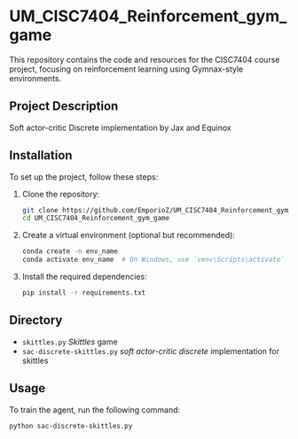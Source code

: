 # UM_CISC7404_Reinforcement_gym_game

This repository contains the code and resources for the CISC7404 course project, focusing on reinforcement learning using Gymnax-style environments.

## Project Description

Soft actor-critic Discrete implementation by Jax and Equinox

## Installation

To set up the project, follow these steps:

1. Clone the repository:
   ```bash
   git clone https://github.com/EmporioZ/UM_CISC7404_Reinforcement_gym_game.git
   cd UM_CISC7404_Reinforcement_gym_game
   ```

2. Create a virtual environment (optional but recommended):
   ```bash
   conda create -n env_name
   conda activate env_name  # On Windows, use `venv\Scripts\activate`
   ```

3. Install the required dependencies:
   ```bash
   pip install -r requirements.txt
   ```
## Directory
- `skittles.py` *Skittles* game
- `sac-discrete-skittles.py` *soft actor-critic discrete* implementation for skittles

## Usage 

To train the agent, run the following command:
```bash
python sac-discrete-skittles.py
```
